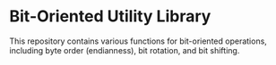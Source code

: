 Bit-Oriented Utility Library
============================

This repository contains various functions for bit-oriented operations,
including byte order (endianness), bit rotation, and bit shifting.

